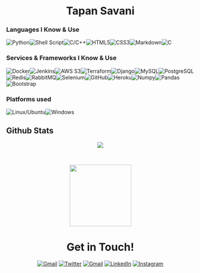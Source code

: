 
<h1 align="center">Tapan Savani</h1>
<h3>Languages I Know & Use</h3>


<img alt="Python" src="https://img.shields.io/badge/python%20-%2314354C.svg?&style=for-the-badge&logo=python&logoColor=white"/><img alt="Shell Script" src="https://img.shields.io/badge/shell_script%20-%23121011.svg?&style=for-the-badge&logo=gnu-bash&logoColor=white"/><img alt="C/C++" src="https://img.shields.io/badge/c++%20-%2300599C.svg?&style=for-the-badge&logo=c%2B%2B&ogoColor=white"/><img alt="HTML5" src="https://img.shields.io/badge/html5%20-%23E34F26.svg?&style=for-the-badge&logo=html5&logoColor=white"/><img alt="CSS3" src="https://img.shields.io/badge/css3%20-%231572B6.svg?&style=for-the-badge&logo=css3&logoColor=white"/><img alt="Markdown" src="https://img.shields.io/badge/markdown-%23000000.svg?&style=for-the-badge&logo=markdown&logoColor=white"/><img alt="C" src="https://img.shields.io/badge/c%20-%2300599C.svg?&style=for-the-badge&logo=c&logoColor=white"/>

<h3>Services & Frameworks I Know & Use</h3>

<img alt="Docker" src="https://img.shields.io/badge/Docker-2CA5E0?style=for-the-badge&logo=docker&logoColor=white"/><img alt="Jenkins" src="https://img.shields.io/badge/Jenkins-D24939?style=for-the-badge&logo=Jenkins&logoColor=white"/><img alt="AWS S3" src="https://img.shields.io/badge/Amazon_AWS-FF9900?style=for-the-badge&logo=amazonaws&logoColor=white"/><img alt="Terraform" src="https://img.shields.io/badge/Terraform-7B42BC?style=for-the-badge&logo=terraform&logoColor=white"/><img alt="Django" src="https://img.shields.io/badge/django%20-%23092E20.svg?&style=for-the-badge&logo=django&logoColor=white"/><img alt="MySQL" src="https://img.shields.io/badge/MySQL-005C84?style=for-the-badge&logo=mysql&logoColor=white"/><img alt="PostgreSQL" src="https://img.shields.io/badge/PostgreSQL-316192?style=for-the-badge&logo=postgresql&logoColor=white"/><img alt="Redis" src="https://img.shields.io/badge/redis-%23DD0031.svg?&style=for-the-badge&logo=redis&logoColor=white"/><img alt="RabbitMQ" src="https://img.shields.io/badge/rabbitmq-%23FF6600.svg?&style=for-the-badge&logo=rabbitmq&logoColor=white"/><img alt="Selenium" src="https://img.shields.io/badge/Selenium-43B02A?style=for-the-badge&logo=Selenium&logoColor=white"/><img alt="GitHub" src="https://img.shields.io/badge/github%20-%23121011.svg?&style=for-the-badge&logo=github&logoColor=white"/><img alt="Heroku" src="https://img.shields.io/badge/heroku%20-%23430098.svg?&style=for-the-badge&logo=heroku&logoColor=white"/><img alt="Numpy" src="https://img.shields.io/badge/Numpy-777BB4?style=for-the-badge&logo=numpy&logoColor=white"/><img alt="Pandas" src="https://img.shields.io/badge/Pandas-2C2D72?style=for-the-badge&logo=pandas&logoColor=white"/><img alt="Bootstrap" src="https://img.shields.io/badge/bootstrap%20-%23563D7C.svg?&style=for-the-badge&logo=bootstrap&logoColor=white"/>


<h3>Platforms used</h3>

<img alt="Linux/Ubuntu" src="https://img.shields.io/badge/Ubuntu-E95420?style=for-the-badge&logo=ubuntu&logoColor=white"/><img alt="Windows" src="https://img.shields.io/badge/Windows-0078D6?style=for-the-badge&logo=windows&logoColor=white"/>

<!-- <h3>Things I Want To Learn & Things I Am Learning</h3>

<img alt="Java" src="https://img.shields.io/badge/java-%23ED8B00.svg?&style=for-the-badge&logo=java&logoColor=white"/>
<img alt="R" src="https://img.shields.io/badge/r-%23276DC3.svg?&style=for-the-badge&logo=r&logoColor=white"/>
<img alt="Lua" src="https://img.shields.io/badge/lua-%232C2D72.svg?&style=for-the-badge&logo=lua&logoColor=white"/>
<img alt="Perl" src="https://img.shields.io/badge/perl-%2339457E.svg?&style=for-the-badge&logo=perl&logoColor=white"/>
<img alt="Figma" src="https://img.shields.io/badge/figma%20-%23F24E1E.svg?&style=for-the-badge&logo=figma&logoColor=white"/>
 -->
<h2> Github Stats </h2>
<div>
  <p align="center">
  <a href="https://github.com/ryo-ma/github-profile-trophy">
    <img align="center" margin="10" src="https://github-profile-trophy.vercel.app/?username=Stapan17&column=7&margin-w=15&margin-h=15&theme=onedark"/>
  </a>
  </p>
</div>
<br />
<div align="center">
  <p align="center">
    <img height="165" src="https://github-readme-stats-sigma-five.vercel.app/api?username=Stapan17&count_private=true&include_all_commits=true&show_icons=true&theme=radical" />
  </p>
  <p align="center">

<!-- <h3 align="left">Hackathons + CTF's<h3>
  <p>
   
   Hackathon <a href='https://google.com'>Website</a> <a href='https://google.com'>Video</a>
   
   
Hackathon <a href='https://google.com'>Live</a> <a href='https://google.com'>Video</a>
   
   
   Hackathon <a href='https://google.com'>Live</a> <a href='https://google.com'>Video</a>
   
   
   
   Hackathon <a href='https://google.com'>Live</a> <a href='https://google.com'>Video</a>
    
    
 </p> -->

  
<h1> Get in Touch! </h1>
  <a href="https://stapan17.github.io/portfolio/" target="_blank"><img alt="Gmail" src="https://img.shields.io/badge/website-000000?style=for-the-badge&logo=About.me&logoColor=white" /></a>
  <a href="https://twitter.com/TapanSavani/" target="_blank"><img alt="Twitter" src="https://img.shields.io/badge/Twitter-1DA1F2?style=for-the-badge&logo=twitter&logoColor=white"/></a>
<a href="mailto:savanitapan2001@gmail.com" target="_blank"><img alt="Gmail" src="https://img.shields.io/badge/Gmail-D14836?style=for-the-badge&logo=gmail&logoColor=white" /></a>
 <a href="https://www.linkedin.com/in/tapan-savani/" target="_blank"><img alt="LinkedIn" src="https://img.shields.io/badge/linkedin%20-%230077B5.svg?&style=for-the-badge&logo=linkedin&logoColor=white"/></a>  
<a href="https://www.instagram.com/Soul_Of_God17/" target="_blank"><img alt="Instagram" src="https://img.shields.io/badge/Instagram-E4405F?style=for-the-badge&logo=instagram&logoColor=white" /></a>
